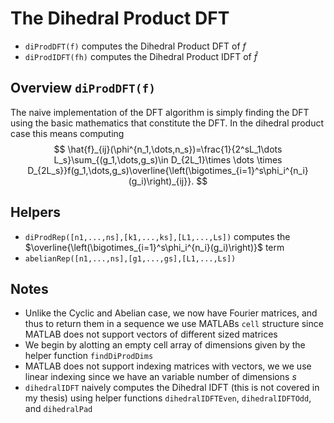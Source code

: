 # The Dihedral Product DFT
* $\texttt{diProdDFT(f)}$ computes the Dihedral Product DFT of $f$
* $\texttt{diProdIDFT(fh)}$ computes the Dihedral Product IDFT of $\hat{f}$

## Overview $\texttt{diProdDFT(f)}$
The naive implementation of the DFT algorithm is simply finding the DFT using the basic mathematics that constitute the DFT. In the dihedral product case this means computing 
$$ 
    \hat{f}_{ij}(\phi^{n_1,\dots,n_s})=\frac{1}{2^sL_1\dots L_s}\sum_{(g_1,\dots,g_s)\in D_{2L_1}\times \dots \times D_{2L_s}}f(g_1,\dots,g_s)\overline{\left(\bigotimes_{i=1}^s\phi_i^{n_i}(g_i)\right)_{ij}}.
$$
## Helpers
* $\texttt{diProdRep([n1,...,ns],[k1,...,ks],[L1,...,Ls])}$ computes the $\overline{\left(\bigotimes_{i=1}^s\phi_i^{n_i}(g_i)\right)}$ term
* $\texttt{abelianRep([n1,...,ns],[g1,...,gs],[L1,...,Ls])}$
## Notes
* Unlike the Cyclic and Abelian case, we now have Fourier matrices, and thus to return them in a sequence we use MATLABs $\texttt{cell}$ structure since MATLAB does not support vectors of different sized matrices
* We begin by alotting an empty cell array of dimensions given by the helper function $\texttt{findDiProdDims}$ 
* MATLAB does not support indexing matrices with vectors, we we use linear indexing since we have an variable number of dimensions $s$ 
* $\texttt{dihedralIDFT}$ naively computes the Dihedral IDFT (this is not covered in my thesis) using helper functions $\texttt{dihedralIDFTEven}$, $\texttt{dihedralIDFTOdd}$, and $\texttt{dihedralPad}$    
